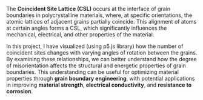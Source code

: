 The **Coincident Site Lattice (CSL)** occurs at the interface of grain boundaries in polycrystalline materials, where, at specific orientations, the atomic lattices of adjacent grains partially coincide. This alignment of atoms at certain angles forms a CSL, which significantly influences the mechanical, electrical, and other properties of the material.

In this project, I have visualized (using p5.js library) how the number of coincident sites changes with varying angles of rotation between the grains. By examining these relationships, we can better understand how the degree of misorientation affects the structural and energetic properties of grain boundaries. This understanding can be useful for optimizing material properties through **grain boundary engineering**, with potential applications in improving **material strength**, **electrical conductivity**, and **resistance to corrosion**.
